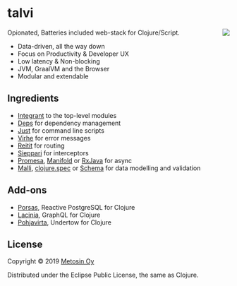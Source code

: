 # talvi

<img src="https://raw.githubusercontent.com/metosin/talvi/master/docs/img/talvi.jpg" align="right"/>

Opionated, Batteries included web-stack for Clojure/Script.

* Data-driven, all the way down
* Focus on Productivity & Developer UX
* Low latency & Non-blocking
* JVM, GraalVM and the Browser
* Modular and extendable

## Ingredients

* [Integrant](https://github.com/weavejester/integrant) to the top-level modules
* [Deps](https://clojure.org/guides/deps_and_cli) for dependency management
* [Just](https://github.com/casey/just) for command line scripts
* [Virhe](https://github.com/metosin/virhe) for error messages
* [Reitit](https://github.com/metosin/reitit) for routing
* [Sieppari](https://github.com/metosin/sieppari/issues) for interceptors
* [Promesa](https://github.com/funcool/promesa), [Manifold](https://github.com/ztellman/manifold) or [RxJava](https://github.com/ReactiveX/RxJava) for async
* [Malli](https://github.com/metosin/malli), [clojure.spec](https://clojure.org/guides/spec) or [Schema](https://github.com/plumatic/schema) for data modelling and validation

## Add-ons

* [Porsas](https://github.com/metosin/porsas), Reactive PostgreSQL for Clojure
* [Lacinia](https://github.com/walmartlabs/lacinia), GraphQL for Clojure
* [Pohjavirta](https://github.com/metosin/porsas), Undertow for Clojure

## License

Copyright © 2019 [Metosin Oy](http://www.metosin.fi)

Distributed under the Eclipse Public License, the same as Clojure.
